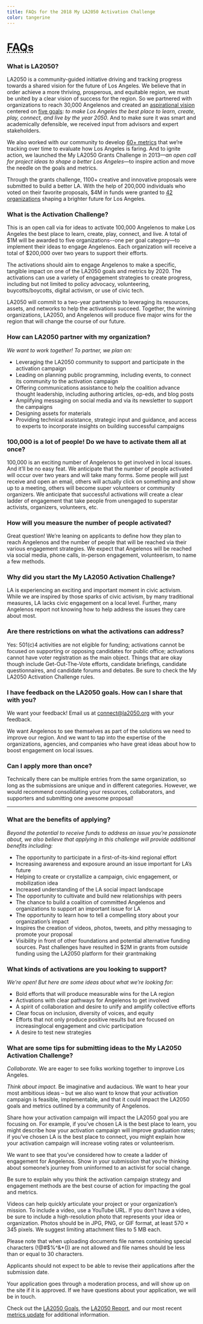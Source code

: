 ```yaml
---
title: FAQs for the 2018 My LA2050 Activation Challenge
color: tangerine
---
```


<h1><abbr title="Frequently Asked Questions">FAQs</abbr></h1>

### What is LA2050?

LA2050 is a community-guided initiative driving and tracking progress towards a shared vision for the future of Los Angeles. We believe that in order achieve a more thriving, prosperous, and equitable region, we must be united by a clear vision of success for the region. So we partnered with organizations to reach 30,000 Angelenos and created an [aspirational vision](https://la2050.s3-us-west-1.amazonaws.com/reports/1/pdfs/vision_for_a_successful_los_angeles.pdf?1441226432) centered on [five goals](https://la2050.org/goals): _to make Los Angeles the best place to learn, create, play, connect, and live by the year 2050_. And to make sure it was smart and academically defensible, we received input from advisors and expert stakeholders.

We also worked with our community to develop [60+ metrics](https://www.la2050.org/metrics) that we’re tracking over time to evaluate how Los Angeles is faring. And to ignite action, we launched the My LA2050 Grants Challenge in 2013—_an open call for project ideas to shape a better Los Angeles_—to inspire action and move the needle on the goals and metrics.

Through the grants challenge, 1100+ creative and innovative proposals were submitted to build a better LA. With the help of 200,000 individuals who voted on their favorite proposals, $4M in funds were granted to [42 organizations](https://la2050.org/grantees) shaping a brighter future for Los Angeles.

<!--
You can read about [vision, goals, and the metrics](https://la2050.s3-us-west-1.amazonaws.com/reports/1/pdfs/vision_for_a_successful_los_angeles.pdf?1441226432) we’re using to track progress. Our website also includes information about our [goals](https://la2050.org/goals) and [metrics](https://la2050.org/metrics).
-->

<!--
LA2050 is a community-guided initiative driving and tracking progress toward a shared vision for the future of Los Angeles. With the support of 30,000 Angelenos we’ve outlined an [aspirational vision](https://la2050.s3-us-west-1.amazonaws.com/reports/1/pdfs/vision_for_a_successful_los_angeles.pdf?1441226432) centered on [five goals](https://la2050.org/goals): to make Los Angeles the best place to learn, create, play, connect, and live by the year 2050. We’re also tracking our progress by evaluating [60+ metrics](https://www.la2050.org/metrics) over time that assess how Los Angeles is faring.

In 2013, we launched our first signature program, the My LA2050 Grants Challenge, to inspire action and move the needle on the goals and metrics. Through the grants challenge, 1100+ creative and innovative proposals were submitted to build a better LA. With the help of 200,000 individuals who voted on their favorite proposals, $4M in funds were granted to [42 organizations](https://la2050.org/grantees) shaping a brighter future for Los Angeles.

And now we want your help to take all of this work to the next level! We want you to help us answer: how can we engage 100,000 Angelenos to make measurable progress towards achieving our shared vision?

-->

### What is the Activation Challenge?

This is an open call via for ideas to activate 100,000 Angelenos to make Los Angeles the best place to learn, create, play, connect, and live. A total of $1M will be awarded to five organizations--one per goal category—to implement their ideas to engage Angelenos. Each organization will receive a total of $200,000 over two years to support their efforts.

The activations should aim to engage Angelenos to make a specific, tangible impact on one of the LA2050 goals and metrics by 2020. The activations can use a variety of engagement strategies to create progress, including but not limited to policy advocacy, volunteering, buycotts/boycotts, digital activism, or use of civic tech.

LA2050 will commit to a two-year partnership to leveraging its resources, assets, and networks to help the activations succeed. Together, the winning organizations, LA2050, and Angelenos will produce five major wins for the region that will change the course of our future.

### How can LA2050 partner with my organization?

_We want to work together! To partner, we plan on:_

* Leveraging the LA2050 community to support and participate in the activation campaign
* Leading on planning public programming, including events, to connect its community to the activation campaign
* Offering communications assistance to help the coalition advance thought leadership, including authoring articles, op-eds, and blog posts
* Amplifying messaging on social media and via its newsletter to support the campaigns
* Designing assets for materials
* Providing technical assistance, strategic input and guidance, and access to experts to incorporate insights on building successful campaigns

### 100,000 is a lot of people! Do we have to activate them all at once?

100,000 is an exciting number of Angelenos to get involved in local issues. And it’ll be no easy feat. We anticipate that the number of people activated will occur over two years and will take many forms. Some people will just receive and open an email, others will actually click on something and show up to a meeting, others will become super volunteers or community organizers. We anticipate that successful activations will create a clear ladder of engagement that take people from unengaged to superstar activists, organizers, volunteers, etc.

### How will you measure the number of people activated?

Great question! We’re leaning on applicants to define how they plan to reach Angelenos and the number of people that will be reached via their various engagement strategies. We expect that Angelenos will be reached via social media, phone calls, in-person engagement, volunteerism, to name a few methods.

### Why did you start the My LA2050 Activation Challenge?

LA is experiencing an exciting and important moment in civic activism. While we are inspired by those sparks of civic activism, by many traditional measures, LA lacks civic engagement on a local level. Further, many Angelenos report not knowing how to help address the issues they care about most.

### Are there restrictions on what the activations can address?

Yes: 501(c)4 activities are not eligible for funding; activations cannot be focused on supporting or opposing candidates for public office; activations cannot have voter registration as the main object. Things that are okay though include Get-Out-The-Vote efforts, candidate briefings, candidate questionnaires, and candidate forums and debates. Be sure to check the My LA2050 Activation Challenge rules.

### I have feedback on the LA2050 goals. How can I share that with you? 

We want your feedback! Email us at [connect@la2050.org](mailto:connect@la2050.org) with your feedback.

We want Angelenos to see themselves as part of the solutions we need to improve our region. And we want to tap into the expertise of the organizations, agencies, and companies who have great ideas about how to boost engagement on local issues.

### Can I apply more than once?

Technically there can be multiple entries from the same organization, so long as the submissions are unique and in different categories. However, we would recommend consolidating your resources, collaborators, and supporters and submitting one awesome proposal!

* * *

### What are the benefits of applying?

_Beyond the potential to receive funds to address an issue you’re passionate about, we also believe that applying in this challenge will provide additional benefits including:_

* The opportunity to participate in a first-of-its-kind regional effort
* Increasing awareness and exposure around an issue important for LA’s future
* Helping to create or crystallize a campaign, civic engagement, or mobilization idea
* Increased understanding of the LA social impact landscape
* The opportunity to cultivate and build new relationships with peers
* The chance to build a coalition of committed Angelenos and organizations to support an important issue for LA
* The opportunity to learn how to tell a compelling story about your organization’s impact
* Inspires the creation of videos, photos, tweets, and pithy messaging to promote your proposal
* Visibility in front of other foundations and potential alternative funding sources. Past challenges have resulted in $2M in grants from outside funding using the LA2050 platform for their grantmaking

### What kinds of activations are you looking to support?

_We’re open! But here are some ideas about what we’re looking for:_

* Bold efforts that will produce measurable wins for the LA region
* Activations with clear pathways for Angelenos to get involved
* A spirit of collaboration and desire to unify and amplify collective efforts
* Clear focus on inclusion, diversity of voices, and equity
* Efforts that not only produce positive results but are focused on increasinglocal engagement and civic participation
* A desire to test new strategies

### What are some tips for submitting ideas to the My LA2050 Activation Challenge?

_Collaborate._ We are eager to see folks working together to improve Los Angeles.

_Think about impact._ Be imaginative and audacious. We want to hear your most ambitious ideas – but we also want to know that your activation campaign is feasible, implementable, and that it could impact the LA2050 goals and metrics outlined by a community of Angelenos.

Share how your activation campaign will impact the LA2050 goal you are focusing on. For example, if you’ve chosen LA is the best place to learn, you might describe how your activation campaign will improve graduation rates; if you’ve chosen LA is the best place to connect, you might explain how your activation campaign will increase voting rates or volunteerism.

We want to see that you’ve considered how to create a ladder of engagement for Angelenos. Show in your submission that you’re thinking about someone’s journey from uninformed to an activist for social change.

Be sure to explain why you think the activation campaign strategy and engagement methods are the best course of action for impacting the goal and metrics.

Videos can help quickly articulate your project or your organization’s mission. To include a video, use a YouTube URL. If you don’t have a video, be sure to include a high-resolution photo that represents your idea or organization. Photos should be in JPG, PNG, or GIF format, at least 570 × 345 pixels. We suggest limiting attachment files to 5 MB each.

Please note that when uploading documents file names containing special characters (!@#$%^&\*()) are not allowed and file names should be less than or equal to 30 characters.

Applicants should not expect to be able to revise their applications after the submission date.

Your application goes through a moderation process, and will show up on the site if it is approved. If we have questions about your application, we will be in touch.

Check out the [LA2050 Goals](https://la2050.org/goals), the [LA2050 Report](https://la2050.s3-us-west-1.amazonaws.com/reports/1/pdfs/vision_for_a_successful_los_angeles.pdf?1441226432), and our most recent [metrics update](https://la2050.s3-us-west-1.amazonaws.com/reports/13/pdfs/FINALDRAFT_OCT24.pdf?1508955187) for additional information.
